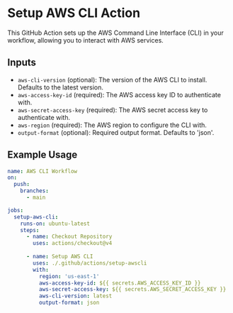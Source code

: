 # Setup AWS CLI Action

This GitHub Action sets up the AWS Command Line Interface (CLI) in your workflow, allowing you to interact with AWS services.

## Inputs

- `aws-cli-version` (optional): The version of the AWS CLI to install. Defaults to the latest version.
- `aws-access-key-id` (required): The AWS access key ID to authenticate with.
- `aws-secret-access-key` (required): The AWS secret access key to authenticate with.
- `aws-region` (required): The AWS region to configure the CLI with.
- `output-format` (optional): Required output format. Defaults to 'json'.

## Example Usage

```yaml
name: AWS CLI Workflow
on:
  push:
    branches:
      - main

jobs:
  setup-aws-cli:
    runs-on: ubuntu-latest
    steps:
      - name: Checkout Repository
        uses: actions/checkout@v4
      
      - name: Setup AWS CLI
        uses: ./.github/actions/setup-awscli
        with:
          region: 'us-east-1'
          aws-access-key-id: ${{ secrets.AWS_ACCESS_KEY_ID }}
          aws-secret-access-key: ${{ secrets.AWS_SECRET_ACCESS_KEY }}
          aws-cli-version: latest
          output-format: json
          
```
